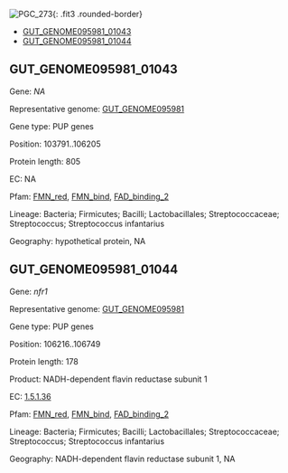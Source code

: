 ![PGC_273](../static/images/Clusters_figure/PGC_273.jpg){: .fit3 .rounded-border}

<ul id="myTab" class="nav nav-tabs">
  <li class="active">
        <a href="#tab1" data-toggle="tab">GUT_GENOME095981_01043</a>
  </li>
<li><a href="#tab2" data-toggle="tab">GUT_GENOME095981_01044</a></li>
</ul>

<div id="myTabContent" class="tab-content">
  <div class="tab-pane fade in active" id="tab1">

<h2 id="GUT_GENOME095981_01043">GUT_GENOME095981_01043</h2>
<p>Gene: <em>NA</em>
<p>Representative genome: <a href="https://www.ebi.ac.uk/metagenomics/genomes/MGYG-HGUT-01308">GUT_GENOME095981</a></p>
<p>Gene type: PUP genes</p>
<p>Position: 103791..106205</p>
<p>Protein length: 805</p>
<p>EC: NA</p>
<p>Pfam: <a href="http://pfam.xfam.org/family/FMN_red">FMN_red</a>, <a href="http://pfam.xfam.org/family/FMN_bind">FMN_bind</a>, <a href="http://pfam.xfam.org/family/FAD_binding_2">FAD_binding_2</a></p>
<p>Lineage: Bacteria; Firmicutes; Bacilli; Lactobacillales; Streptococcaceae; Streptococcus; Streptococcus infantarius</p>
<p>Geography: hypothetical protein, NA</p>
  </div>

  <div class="tab-pane fade" id="tab2">

<h2 id="GUT_GENOME095981_01044">GUT_GENOME095981_01044</h2>
<p>Gene: <em>nfr1</em></p>
<p>Representative genome: <a href="https://www.ebi.ac.uk/metagenomics/genomes/MGYG-HGUT-01308">GUT_GENOME095981</a></p>
<p>Gene type: PUP genes</p>
<p>Position: 106216..106749</p>
<p>Protein length: 178</p>
<p>Product: NADH-dependent flavin reductase subunit 1</p>
<p>EC: <a href="https://www.brenda-enzymes.org/enzyme.php?ecno=1.5.1.36">1.5.1.36</a></p>
<p>Pfam: <a href="http://pfam.xfam.org/family/FMN_red">FMN_red</a>, <a href="http://pfam.xfam.org/family/FMN_bind">FMN_bind</a>, <a href="http://pfam.xfam.org/family/FAD_binding_2">FAD_binding_2</a></p>
<p>Lineage: Bacteria; Firmicutes; Bacilli; Lactobacillales; Streptococcaceae; Streptococcus; Streptococcus infantarius</p>
<p>Geography: NADH-dependent flavin reductase subunit 1, NA</p>

  </div>
</div>
